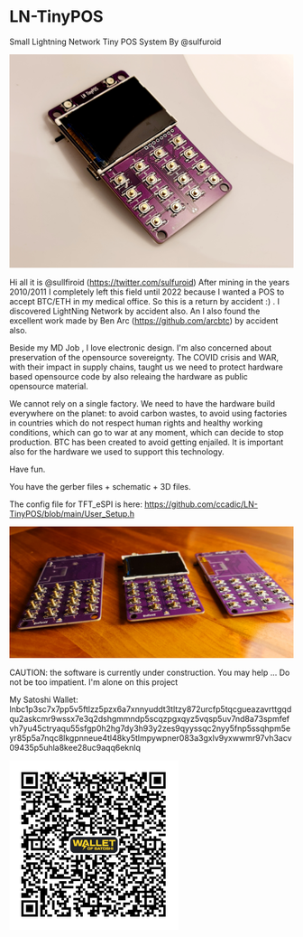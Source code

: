 # LN-TinyPOS
Small Lightning Network Tiny POS System
By @sulfuroid

![Tiny Little LN POS](https://github.com/ccadic/LN-TinyPOS/blob/main/photos/lnpos3.jpg)

Hi all it is @sullfiroid (https://twitter.com/sulfuroid)
After mining in the years 2010/2011 I completely left this field until 2022 because I wanted a POS to accept BTC/ETH in my medical office.
So this is a return by accident :) . I discovered LightNing Network by accident also. An I also found the excellent work made by Ben Arc (https://github.com/arcbtc) by accident also.

Beside my MD Job , I love electronic design.
I'm also concerned about preservation of the opensource sovereignty. The COVID crisis and WAR, with their impact in supply chains, taught us we need to protect hardware based opensource code by also releaing the hardware as public opensource material.

We cannot rely on a single factory. We need to have the hardware build everywhere on the planet: to avoid carbon wastes, to avoid using factories in countries which do not respect human rights and healthy working conditions, which can go to war at any moment, which can decide to stop production. BTC has been created to avoid getting enjailed. It is important also for the hardware we used to support this technology.

Have fun.

You have the gerber files + schematic + 3D files.

The config file for TFT_eSPI is here: https://github.com/ccadic/LN-TinyPOS/blob/main/User_Setup.h

![Tiny Little LN POS](https://github.com/ccadic/LN-TinyPOS/blob/main/photos/lnpo5.jpg)


CAUTION: the software is currently under construction. You may help ... Do not be too impatient. I'm alone on this project 


My Satoshi Wallet: lnbc1p3sc7x7pp5v5ftlzz5pzx6a7xnnyuddt3tltzy872urcfp5tqcgueazavrttgqdqu2askcmr9wssx7e3q2dshgmmndp5scqzpgxqyz5vqsp5uv7nd8a73spmfefvh7yu45ctryaqu55sfgp0h2hg7dy3h93y2zes9qyyssqc2nyy5fnp5ssqhpm5eyr85p5a7nqc8lkgpnneue4tl48ky5tlmpywpner083a3gxlv9yxwwmr97vh3acv09435p5uhla8kee28uc9aqq6eknlq 

<img src="https://github.com/ccadic/LN-TinyPOS/blob/main/walletsulfuroid.png" width="300" height="300">



